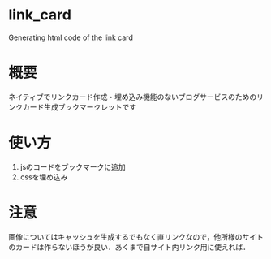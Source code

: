 # link_card
Generating html code of the link card 

# 概要
ネイティブでリンクカード作成・埋め込み機能のないブログサービスのためのリンクカード生成ブックマークレットです

# 使い方
1. jsのコードをブックマークに追加
2. cssを埋め込み

# 注意
画像についてはキャッシュを生成するでもなく直リンクなので，他所様のサイトのカードは作らないほうが良い．あくまで自サイト内リンク用に使えれば．
